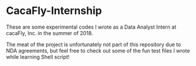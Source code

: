 # CacaFly-Internship


These are some experimental codes I wrote as a Data Analyst Intern at cacaFly, Inc. in the summer of 2018.

The meat of the project is unfortunately not part of this repository due to NDA agreements, but feel free to check out some of the fun test files I wrote while learning Shell script!
